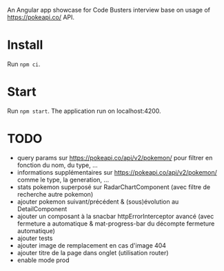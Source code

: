An Angular app showcase for Code Busters interview base on usage of https://pokeapi.co/ API.

# Install
Run `npm ci`.

# Start
Run `npm start`.
The application run on localhost:4200.

# TODO
- query params sur https://pokeapi.co/api/v2/pokemon/ pour filtrer en fonction du nom, du type, ...
- informations supplémentaires sur https://pokeapi.co/api/v2/pokemon/ comme le type, la generation, ...
- stats pokemon superposé sur RadarChartComponent (avec filtre de recherche autre pokemon)
- ajouter pokemon suivant/précédent & (sous)évolution au DetailComponent
- ajouter un composant à la snacbar httpErrorInterceptor avancé (avec fermeture a automatique & mat-progress-bar du décompte fermeture automatique)
- ajouter tests
- ajouter image de remplacement en cas d'image 404
- ajouter titre de la page dans onglet (utilisation router)
- enable mode prod